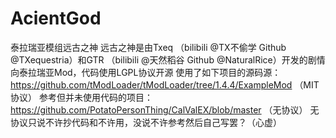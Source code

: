 # AcientGod
泰拉瑞亚模组远古之神
远古之神是由Txeq （bilibili @TX不偷学 Github @TXequestria）和GTR （bilibili @天然稻谷 Github @NaturalRice）开发的剧情向泰拉瑞亚Mod，代码使用LGPL协议开源
使用了如下项目的源码源：
https://github.com/tModLoader/tModLoader/tree/1.4.4/ExampleMod （MIT协议）
参考但并未使用代码的项目：
https://github.com/PotatoPersonThing/CalValEX/blob/master （无协议）
无协议只说不许抄代码和不许用，没说不许参考然后自己写罢？（心虚）

